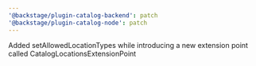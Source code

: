 ```yaml
---
'@backstage/plugin-catalog-backend': patch
'@backstage/plugin-catalog-node': patch
---
```


Added setAllowedLocationTypes while introducing a new extension point called CatalogLocationsExtensionPoint
